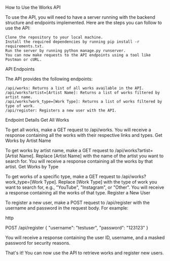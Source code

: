 How to Use the Works API

To use the API, you will need to have a server running with the backend structure and endpoints implemented. Here are the steps you can follow to use the API:

    Clone the repository to your local machine.
    Install the required dependencies by running pip install -r requirements.txt.
    Run the server by running python manage.py runserver.
    You can now make requests to the API endpoints using a tool like Postman or cURL.

API Endpoints

The API provides the following endpoints:

    /api/works: Returns a list of all works available in the API.
    /api/works?artist=[Artist Name]: Returns a list of works filtered by artist name.
    /api/works?work_type=[Work Type]: Returns a list of works filtered by type of work.
    /api/register: Registers a new user with the API.

Endpoint Details
Get All Works

To get all works, make a GET request to /api/works. You will receive a response containing all the works with their respective links and types.
Get Works by Artist Name

To get works by artist name, make a GET request to /api/works?artist=[Artist Name]. Replace [Artist Name] with the name of the artist you want to search for. You will receive a response containing all the works by that artist.
Get Works by Type

To get works of a specific type, make a GET request to /api/works?work_type=[Work Type]. Replace [Work Type] with the type of work you want to search for, e.g., "YouTube", "Instagram", or "Other". You will receive a response containing all the works of that type.
Register a New User

To register a new user, make a POST request to /api/register with the username and password in the request body. For example:

http

POST /api/register
{
  "username": "testuser",
  "password": "123123"
}

You will receive a response containing the user ID, username, and a masked password for security reasons.

That's it! You can now use the API to retrieve works and register new users.